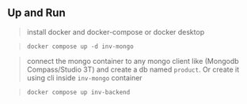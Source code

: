 ## Up and Run

> install docker and docker-compose or docker desktop

> `docker compose up -d inv-mongo`

> connect the mongo container to any mongo client like (Mongodb Compass/Studio 3T) and create a db named `product`. Or create it using cli inside `inv-mongo` container

> `docker compose up inv-backend`
